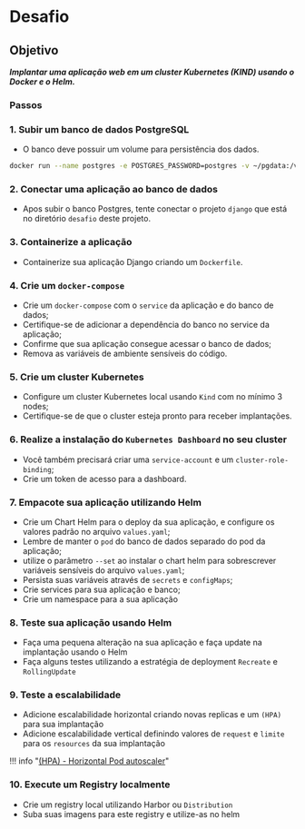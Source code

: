 # Desafio

## Objetivo

***Implantar uma aplicação web em um cluster Kubernetes (KIND) usando o Docker e o Helm.***

### Passos

### 1. Subir um banco de dados PostgreSQL

- O banco deve possuir um volume para persistência dos dados.

```sh
docker run --name postgres -e POSTGRES_PASSWORD=postgres -v ~/pgdata:/var/lib/postgresql/data -p 5432:5432 -d postgres
```

### 2. Conectar uma aplicação ao banco de dados

- Apos subir o banco Postgres, tente conectar o projeto `django` que está no diretório `desafio` deste projeto.

### 3. Containerize a aplicação

- Containerize sua aplicação Django criando um `Dockerfile`.

### 4. Crie um `docker-compose`

- Crie um `docker-compose` com o `service` da aplicação e do banco de dados;
- Certifique-se de adicionar a dependência do banco no service da aplicação;
- Confirme que sua aplicação consegue acessar o banco de dados;
- Remova as variáveis de ambiente sensíveis do código.

### 5. Crie um cluster Kubernetes

- Configure um cluster Kubernetes local usando `Kind` com no mínimo 3 nodes;
- Certifique-se de que o cluster esteja pronto para receber implantações.

### 6. Realize a instalação do `Kubernetes Dashboard` no seu cluster

- Você também precisará criar uma `service-account` e um `cluster-role-binding`;
- Crie um token de acesso para a dashboard.

### 7.  Empacote sua aplicação utilizando Helm

- Crie um Chart Helm para o deploy da sua aplicação, e configure os valores padrão no arquivo `values.yaml`;
- Lembre de manter o `pod` do banco de dados separado do pod da aplicação;
- utilize o parâmetro `--set` ao instalar o chart helm para sobrescrever variáveis sensíveis do arquivo `values.yaml`;
- Persista suas variáveis através de `secrets` e `configMaps`;
- Crie services para sua aplicação e banco;
- Crie um namespace para a sua aplicação

### 8. Teste sua aplicação usando Helm

- Faça uma pequena alteração na sua aplicação e faça update na implantação usando o Helm
- Faça alguns testes utilizando a estratégia de deployment `Recreate` e `RollingUpdate`

### 9. Teste a escalabilidade

- Adicione escalabilidade horizontal criando novas replicas e um `(HPA)` para sua implantação
- Adicione escalabilidade vertical definindo valores de `request` e `limite` para os `resources` da sua implantação

!!! info "[(HPA) - Horizontal Pod autoscaler](https://kubernetes.io/docs/tasks/run-application/horizontal-pod-autoscale/)"

### 10. Execute um Registry localmente

- Crie um registry local utilizando Harbor ou `Distribution`
- Suba suas imagens para este registry e utilize-as no helm
